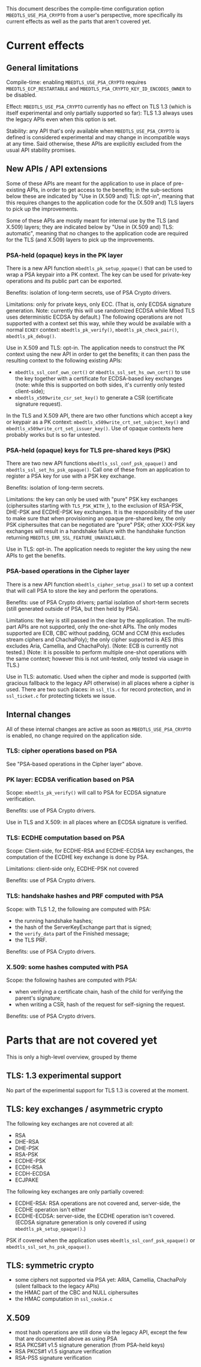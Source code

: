 This document describes the compile-time configuration option`MBEDTLS_USE_PSA_CRYPTO` from a user's perspective, more specifically itscurrent effects as well as the parts that aren't covered yet.Current effects===============General limitations-------------------Compile-time: enabling `MBEDTLS_USE_PSA_CRYPTO` requires`MBEDTLS_ECP_RESTARTABLE` and`MBEDTLS_PSA_CRYPTO_KEY_ID_ENCODES_OWNER` to be disabled.Effect: `MBEDTLS_USE_PSA_CRYPTO` currently has no effect on TLS 1.3 (which isitself experimental and only partially supported so far): TLS 1.3 always usesthe legacy APIs even when this option is set.Stability: any API that's only available when `MBEDTLS_USE_PSA_CRYPTO` isdefined is considered experimental and may change in incompatible ways at anytime. Said otherwise, these APIs are explicitly excluded from the usual APIstability promises.New APIs / API extensions-------------------------Some of these APIs are meant for the application to use in place ofpre-existing APIs, in order to get access to the benefits; in the sub-sectionsbelow these are indicated by "Use in (X.509 and) TLS: opt-in", meaning thatthis requires changes to the application code for the (X.509 and) TLS layersto pick up the improvements.Some of these APIs are mostly meant for internal use by the TLS (and X.509)layers; they are indicated below by "Use in (X.509 and) TLS: automatic",meaning that no changes to the application code are required for the TLS (andX.509) layers to pick up the improvements.### PSA-held (opaque) keys in the PK layerThere is a new API function `mbedtls_pk_setup_opaque()` that can be used towrap a PSA keypair into a PK context. The key can be used for private-keyoperations and its public part can be exported.Benefits: isolation of long-term secrets, use of PSA Crypto drivers.Limitations: only for private keys, only ECC. (That is, only ECDSA signaturegeneration. Note: currently this will use randomized ECDSA while Mbed TLS usesdeterministic ECDSA by default.) The following operations are not supportedwith a context set this way, while they would be available with a normal`ECKEY` context: `mbedtls_pk_verify()`, `mbedtls_pk_check_pair()`,`mbedtls_pk_debug()`.Use in X.509 and TLS: opt-in. The application needs to construct the PK contextusing the new API in order to get the benefits; it can then pass theresulting context to the following existing APIs:- `mbedtls_ssl_conf_own_cert()` or `mbedtls_ssl_set_hs_own_cert()` to use the  key together with a certificate for ECDSA-based key exchanges (note: whilethis is supported on both sides, it's currently only tested client-side);- `mbedtls_x509write_csr_set_key()` to generate a CSR (certificate signature  request).In the TLS and X.509 API, there are two other functions which accept a key orkeypair as a PK context: `mbedtls_x509write_crt_set_subject_key()` and`mbedtls_x509write_crt_set_issuer_key()`. Use of opaque contexts here probablyworks but is so far untested.### PSA-held (opaque) keys for TLS pre-shared keys (PSK)There are two new API functions `mbedtls_ssl_conf_psk_opaque()` and`mbedtls_ssl_set_hs_psk_opaque()`. Call one of these from an application toregister a PSA key for use with a PSK key exchange.Benefits: isolation of long-term secrets.Limitations: the key can only be used with "pure"PSK key exchanges (ciphersuites starting with `TLS_PSK_WITH_`), to theexclusion of RSA-PSK, DHE-PSK and ECDHE-PSK key exchanges. It is the responsibility ofthe user to make sure that when provisioning an opaque pre-shared key, theonly PSK ciphersuites that can be negotiated are "pure" PSK; other XXX-PSK keyexchanges will result in a handshake failure with the handshake functionreturning `MBEDTLS_ERR_SSL_FEATURE_UNAVAILABLE`.Use in TLS: opt-in. The application needs to register the key using the newAPIs to get the benefits.### PSA-based operations in the Cipher layerThere is a new API function `mbedtls_cipher_setup_psa()` to set up a contextthat will call PSA to store the key and perform the operations.Benefits: use of PSA Crypto drivers; partial isolation of short-term secrets(still generated outside of PSA, but then held by PSA).Limitations: the key is still passed in the clear by the application. Themulti-part APIs are not supported, only the one-shot APIs. The only modessupported are ECB, CBC without padding, GCM and CCM (this excludes streamciphers and ChachaPoly); the only cipher supported is AES (this excludes Aria,Camellia, and ChachaPoly). (Note: ECB is currently not tested.) (Note: it ispossible to perform multiple one-shot operations with the same context;however this is not unit-tested, only tested via usage in TLS.)Use in TLS: automatic. Used when the cipher and mode is supported (withgracious fallback to the legacy API otherwise) in all places where a cipher isused. There are two such places: in `ssl_tls.c` for record protection, and in`ssl_ticket.c` for protecting tickets we issue.Internal changes----------------All of these internal changes are active as soon as `MBEDTLS_USE_PSA_CRYPTO`is enabled, no change required on the application side.### TLS: cipher operations based on PSASee "PSA-based operations in the Cipher layer" above.### PK layer: ECDSA verification based on PSAScope: `mbedtls_pk_verify()` will call to PSA for ECDSA signatureverification.Benefits: use of PSA Crypto drivers.Use in TLS and X.509: in all places where an ECDSA signature is verified.### TLS: ECDHE computation based on PSAScope: Client-side, for ECDHE-RSA and ECDHE-ECDSA key exchanges, thecomputation of the ECDHE key exchange is done by PSA.Limitations: client-side only, ECDHE-PSK not coveredBenefits: use of PSA Crypto drivers.### TLS: handshake hashes and PRF computed with PSAScope: with TLS 1.2, the following are computed with PSA:- the running handshake hashes;- the hash of the ServerKeyExchange part that is signed;- the `verify_data` part of the Finished message;- the TLS PRF.Benefits: use of PSA Crypto drivers.### X.509: some hashes computed with PSAScope: the following hashes are computed with PSA:- when verifying a certificate chain, hash of the child for verifying the  parent's signature;- when writing a CSR, hash of the request for self-signing the request.Benefits: use of PSA Crypto drivers.Parts that are not covered yet==============================This is only a high-level overview, grouped by themeTLS: 1.3 experimental support-----------------------------No part of the experimental support for TLS 1.3 is covered at the moment.TLS: key exchanges / asymmetric crypto--------------------------------------The following key exchanges are not covered at all:- RSA- DHE-RSA- DHE-PSK- RSA-PSK- ECDHE-PSK- ECDH-RSA- ECDH-ECDSA- ECJPAKEThe following key exchanges are only partially covered:- ECDHE-RSA: RSA operations are not covered and, server-side, the ECDHE  operation isn't either- ECDHE-ECDSA: server-side, the ECDHE operation isn't covered. (ECDSA  signature generation is only covered if using `mbedtls_pk_setup_opaque()`.)PSK if covered when the application uses `mbedtls_ssl_conf_psk_opaque()` or`mbedtls_ssl_set_hs_psk_opaque()`.TLS: symmetric crypto---------------------- some ciphers not supported via PSA yet: ARIA, Camellia, ChachaPoly (silent  fallback to the legacy APIs)- the HMAC part of the CBC and NULL ciphersuites- the HMAC computation in `ssl_cookie.c`X.509------ most hash operations are still done via the legacy API, except the few that  are documented above as using PSA- RSA PKCS#1 v1.5 signature generation (from PSA-held keys)- RSA PKCS#1 v1.5 signature verification- RSA-PSS signature verification